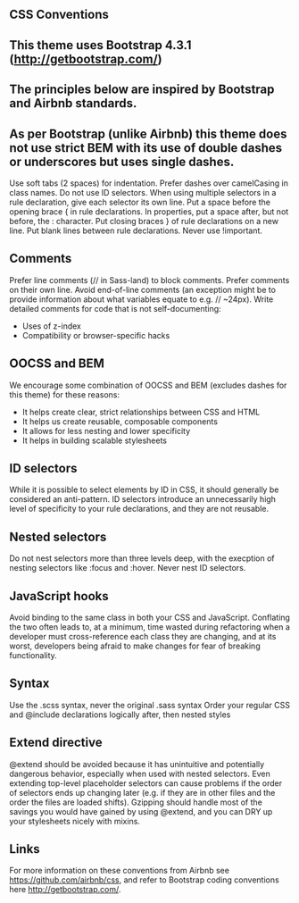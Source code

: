 ## CSS Conventions

## This theme uses Bootstrap 4.3.1 (http://getbootstrap.com/)
## The principles below are inspired by Bootstrap and Airbnb standards.
## As per Bootstrap (unlike Airbnb) this theme does not use strict BEM with its use of double dashes or underscores but uses single dashes.

Use soft tabs (2 spaces) for indentation.
Prefer dashes over camelCasing in class names.
Do not use ID selectors.
When using multiple selectors in a rule declaration, give each selector its own line.
Put a space before the opening brace { in rule declarations.
In properties, put a space after, but not before, the : character.
Put closing braces } of rule declarations on a new line.
Put blank lines between rule declarations.
Never use !important.


## Comments

Prefer line comments (// in Sass-land) to block comments.
Prefer comments on their own line.
Avoid end-of-line comments (an exception might be to provide information about what variables equate to e.g. // ~24px).
Write detailed comments for code that is not self-documenting:
* Uses of z-index
* Compatibility or browser-specific hacks


## OOCSS and BEM

We encourage some combination of OOCSS and BEM (excludes dashes for this theme) for these reasons:
* It helps create clear, strict relationships between CSS and HTML
* It helps us create reusable, composable components
* It allows for less nesting and lower specificity
* It helps in building scalable stylesheets


## ID selectors

While it is possible to select elements by ID in CSS, it should generally be considered an anti-pattern. ID selectors introduce an unnecessarily high level of specificity to your rule declarations, and they are not reusable.


## Nested selectors

Do not nest selectors more than three levels deep, with the execption of nesting selectors like :focus and :hover.
Never nest ID selectors.


## JavaScript hooks

Avoid binding to the same class in both your CSS and JavaScript. Conflating the two often leads to, at a minimum, time wasted during refactoring when a developer must cross-reference each class they are changing, and at its worst, developers being afraid to make changes for fear of breaking functionality.


## Syntax

Use the .scss syntax, never the original .sass syntax
Order your regular CSS and @include declarations logically after, then nested styles


## Extend directive

@extend should be avoided because it has unintuitive and potentially dangerous behavior, especially when used with nested selectors. Even extending top-level placeholder selectors can cause problems if the order of selectors ends up changing later (e.g. if they are in other files and the order the files are loaded shifts). Gzipping should handle most of the savings you would have gained by using @extend, and you can DRY up your stylesheets nicely with mixins.


## Links

For more information on these conventions from Airbnb see https://github.com/airbnb/css, and refer to Bootstrap coding conventions here http://getbootstrap.com/.
